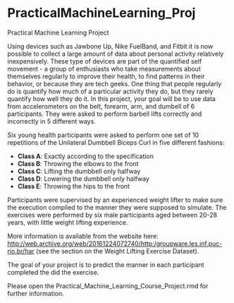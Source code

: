 # PracticalMachineLearning_Proj
Practical Machine Learning Project

Using devices such as Jawbone Up, Nike FuelBand, and Fitbit it is now possible to collect a large amount of data about personal activity relatively inexpensively. These type of devices are part of the quantified self movement - a group of enthusiasts who take measurements about themselves regularly to improve their health, to find patterns in their behavior, or because they are tech geeks. One thing that people regularly do is quantify how much of a particular activity they do, but they rarely quantify how well they do it. In this project, your goal will be to use data from accelerometers on the belt, forearm, arm, and dumbell of 6 participants. They were asked to perform barbell lifts correctly and incorrectly in 5 different ways. 

Six young health participants were asked to perform one set of 10 repetitions of the Unilateral Dumbbell Biceps Curl in five different fashions:  
 * __Class A__: Exactly according to the specification  
 * __Class B__: Throwing the elbows to the front  
 * __Class C__: Lifting the dumbbell only halfway   
 * __Class D__: Lowering the dumbbell only halfway  
 * __Class E__: Throwing the hips to the front  

Participants were supervised by an experienced weight lifter to make sure the execution complied to the manner they were supposed to simulate. The exercises were performed by six male participants aged between 20-28 years, with little weight lifting experience.  

More information is available from the website here: http://web.archive.org/web/20161224072740/http:/groupware.les.inf.puc-rio.br/har (see the section on the Weight Lifting Exercise Dataset).

The goal of your project is to predict the manner in each participant completed the did the exercise. 

Please open the Practical_Machine_Learning_Course_Project.rmd for further information.
